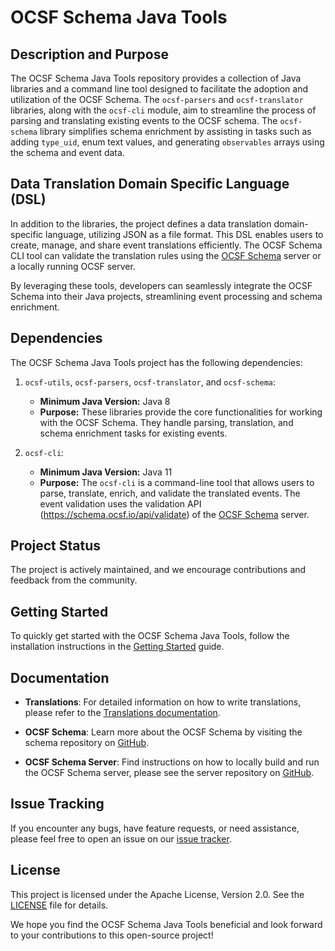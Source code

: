 # OCSF Schema Java Tools

## Description and Purpose

The OCSF Schema Java Tools repository provides a collection of Java libraries
and a command line tool designed to facilitate the adoption and utilization of
the OCSF Schema. The `ocsf-parsers` and `ocsf-translator` libraries, along with
the `ocsf-cli` module, aim to streamline the process of parsing and translating
existing events to the OCSF schema. The `ocsf-schema` library simplifies schema
enrichment by assisting in tasks such as adding `type_uid`, enum text values,
and generating `observables` arrays using the schema and event data.

## Data Translation Domain Specific Language (DSL)

In addition to the libraries, the project defines a data translation
domain-specific language, utilizing JSON as a file format. This DSL enables
users to create, manage, and share event translations efficiently. The OCSF
Schema CLI tool can validate the translation rules using
the [OCSF Schema](https://schema.ocsf.io/) server or a locally running OCSF
server.

By leveraging these tools, developers can seamlessly integrate the OCSF Schema
into their Java projects, streamlining event processing and schema enrichment.

## Dependencies

The OCSF Schema Java Tools project has the following dependencies:

1. `ocsf-utils`, `ocsf-parsers`, `ocsf-translator`, and `ocsf-schema`:
   - **Minimum Java Version:** Java 8
   - **Purpose:** These libraries provide the core functionalities for working
     with the OCSF Schema. They handle parsing, translation, and schema
     enrichment tasks for existing events.

2. `ocsf-cli`:
   - **Minimum Java Version:** Java 11
   - **Purpose:** The `ocsf-cli` is a command-line tool that allows users to
     parse, translate, enrich, and validate the translated events. The event
     validation uses the validation API (https://schema.ocsf.io/api/validate) of
     the [OCSF Schema](https://schema.ocsf.io) server.

## Project Status

The project is actively maintained, and we encourage contributions and feedback
from the community.

## Getting Started

To quickly get started with the OCSF Schema Java Tools, follow the installation
instructions in the [Getting Started](docs/getting-started.md) guide.

## Documentation

- **Translations**: For detailed information on how to write translations,
  please refer to the [Translations documentation](docs/translations.md).

- **OCSF Schema**: Learn more about the OCSF Schema by visiting the schema
  repository on [GitHub](https://github.com/ocsf/ocsf-schema).

- **OCSF Schema Server**: Find instructions on how to locally build and run the
  OCSF Schema server, please see the server repository
  on [GitHub](https://github.com/ocsf/ocsf-server).

## Issue Tracking

If you encounter any bugs, have feature requests, or need assistance, please
feel free to open an issue on
our [issue tracker](https://github.com/ocsf/ocsf-java-tools/issues).

## License

This project is licensed under the Apache License, Version 2.0. See
the [LICENSE](LICENSE) file for details.

We hope you find the OCSF Schema Java Tools beneficial and look forward to your
contributions to this open-source project!
